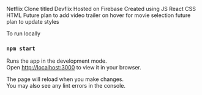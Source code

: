 Netflix Clone titled Devflix
Hosted on Firebase
Created using JS React CSS HTML
Future plan to add video trailer on hover for movie selection
future plan to update styles


To run locally

### `npm start`

Runs the app in the development mode.\
Open [http://localhost:3000](http://localhost:3000) to view it in your browser.

The page will reload when you make changes.\
You may also see any lint errors in the console.

